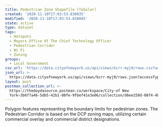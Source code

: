 ```yaml
---
title: Pedestrian Zone Shapefile (Tabular)
created: '2020-11-10T17:03:53.838035'
modified: '2020-11-10T17:03:53.838045'
state: active
type: dataset
tags:
  - Hotspots
  - Mayors Office Of The Chief Technology Officer
  - Pedestrian Corridor
  - Wi Fi
  - Zoning
groups:
  - Local Government
csv_url: 'https://data.cityofnewyork.us/api/views/kcrr-myj9/rows.csv?accessType=DOWNLOAD'
json_url: >-
  https://data.cityofnewyork.us/api/views/kcrr-myj9/rows.json?accessType=DOWNLOAD
layout: post
postman_collection_url: >-
  https://thedaydasource.postman.co/workspace/City-of New
  York~3b6f7a46-5db5-42b1-80fe-9fbef41e3e06/collection/d6ee159d-08f4-4ba4-b3de-d379bdd70069
---
```

Polygon features representing the boundary limits for pedestrian zones. The Pedestrian Corridor is based on the DCP zoning maps, utilizing certain commercial overlay and commercial district designations.
